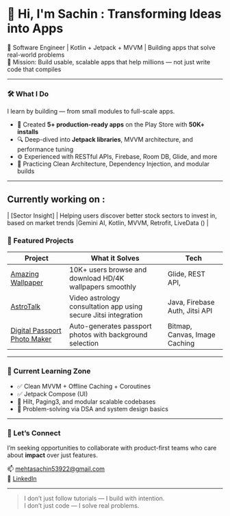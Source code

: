 # 👋 Hi, I'm Sachin : Transforming Ideas into Apps

🚀 Software Engineer | Kotlin + Jetpack + MVVM | Building apps that solve real-world problems  
🎯 Mission: Build usable, scalable apps that help millions — not just write code that compiles  

---

### 🛠️ What I Do

I learn by building — from small modules to full-scale apps.

- 📱 Created **5+ production-ready apps** on the Play Store with **50K+ installs**
- 🔍 Deep-dived into **Jetpack libraries**, MVVM architecture, and performance tuning
- ⚙️ Experienced with RESTful APIs, Firebase, Room DB, Glide, and more
- 🧪 Practicing Clean Architecture, Dependency Injection, and modular builds

---

## Currently working on :
| [Sector Insight] | Helping users discover better stock sectors to invest in, based on market trends |Gemini AI, Kotlin, MVVM, Retrofit, LiveData () |

### 🚀 Featured Projects

| Project | What it Solves | Tech |
|--------|----------------|------|
| [Amazing Wallpaper](https://play.google.com/store/apps/details?id=com.yttechnolab.amazingwallpaper) | 10K+ users browse and download HD/4K wallpapers smoothly | Glide, REST API, 
| [AstroTalk](https://github.com/sachinmehta07/Astrotalk) | Video astrology consultation app using secure Jitsi integration | Java, Firebase Auth, Jitsi API |
| [Digital Passport Photo Maker](https://play.google.com/store/apps/details?id=digitalyttechnolab.passport.photomaker) | Auto-generates passport photos with background selection | Bitmap, Canvas, Image Caching |

---

### 🔬 Current Learning Zone

- ✅ Clean MVVM + Offline Caching + Coroutines
- ✅ Jetpack Compose (UI)
- 🔄 Hilt, Paging3, and modular scalable codebases
- 🧠 Problem-solving via DSA and system design basics

---

### 🤝 Let’s Connect

I’m seeking opportunities to collaborate with product-first teams who care about **impact** over just features.

📫 [mehtasachin53922@gmail.com](mailto:mehtasachin53922@gmail.com)  
🔗 [LinkedIn](https://linkedin.com/in/sachin-m-315a85171)

---

> I don’t just follow tutorials — I build with intention.  
> I don’t just code — I solve real problems.

